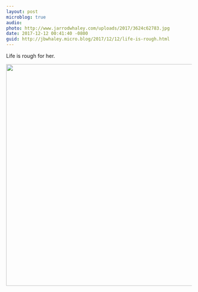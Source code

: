 ```yaml
---
layout: post
microblog: true
audio: 
photo: http://www.jarrodwhaley.com/uploads/2017/3624c62783.jpg
date: 2017-12-12 00:41:40 -0800
guid: http://jbwhaley.micro.blog/2017/12/12/life-is-rough.html
---
```

Life is rough for her.

<img src="http://www.jarrodwhaley.com/uploads/2017/3624c62783.jpg" width="600" height="600" />
